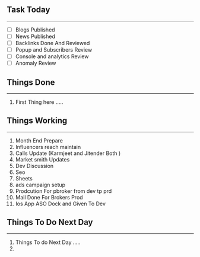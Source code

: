 
## Task Today
---
- [ ] Blogs Published
- [ ] News Published
- [ ] Backlinks Done And Reviewed
- [ ] Popup and Subscribers Review
- [ ] Console and analytics Review 
- [ ] Anomaly Review

## Things Done 
---
1.  First Thing here .....

## Things Working
---
1. Month End Prepare 
2. Influencers reach maintain 
3. Calls Update (Karmjeet and Jitender Both )
4. Market smith Updates
5. Dev Discussion 
6. Seo 
7. Sheets 
8. ads campaign setup
9. Prodcution For pbroker from dev tp prd
10. Mail Done For Brokers Prod
11. Ios App ASO Dock and Given To Dev 

## Things To Do Next Day 
---
1.  Things To do Next Day .....
2. 




